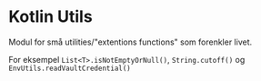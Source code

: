 # Kotlin Utils

Modul for små utilities/"extentions functions" som forenkler livet.

For eksempel `List<T>.isNotEmptyOrNull()`, `String.cutoff()` og `EnvUtils.readVaultCredential()`


